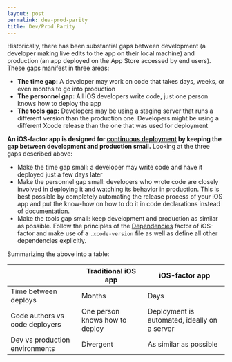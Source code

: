```yaml
---
layout: post
permalink: dev-prod-parity
title: Dev/Prod Parity
---
```


Historically, there has been substantial gaps between development (a developer making live edits to the app on their local machine) and production (an app deployed on the App Store accessed by end users). These gaps manifest in three areas:

- **The time gap:** A developer may work on code that takes days, weeks, or even months to go into production
- **The personnel gap:** All iOS developers write code, just one person knows how to deploy the app
- **The tools gap:** Developers may be using a staging server that runs a different version than the production one. Developers might be using a different Xcode release than the one that was used for deployment

**An iOS-factor app is designed for [continuous deployment](https://avc.com/2011/02/continuous-deployment/) by keeping the gap between development and production small.** Looking at the three gaps described above:

- Make the time gap small: a developer may write code and have it deployed just a few days later
- Make the personnel gap small: developers who wrote code are closely involved in deploying it and watching its behavior in production. This is best possible by completely automating the release process of your iOS app and put the know-how on how to do it in code declarations instead of documentation.
- Make the tools gap small: keep development and production as similar as possible. Follow the principles of the [Dependencies](/dependencies) factor of iOS-factor and make use of a `.xcode-version` file as well as define all other dependencies explicitly.

Summarizing the above into a table:

|          | Traditional iOS app | iOS-factor app |
|----------|---------------------|----------------|
| Time between deploys | Months  | Days           |
| Code authors vs code deployers | One person knows how to deploy | Deployment is automated, ideally on a server |
| Dev vs production environments | Divergent |  As similar as possible |
